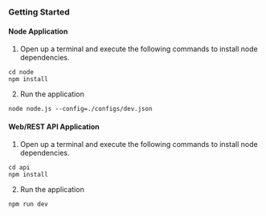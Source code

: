 ### Getting Started

#### Node Application

1. Open up a terminal and execute the following commands to install node dependencies.

```
cd node
npm install
```

2. Run the application

```
node node.js --config=./configs/dev.json
```

#### Web/REST API Application

1. Open up a terminal and execute the following commands to install node dependencies.

```
cd api
npm install
```

2. Run the application

```
npm run dev
```